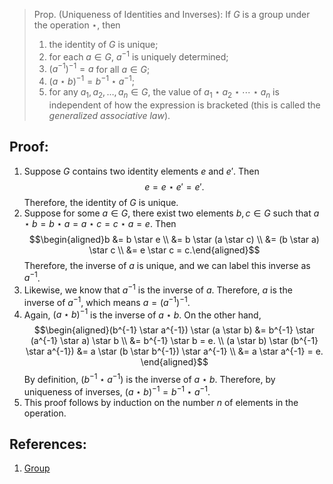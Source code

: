 > Prop. (Uniqueness of Identities and Inverses): If $G$ is a group under the operation $\star$, then 
> 	1. the identity of $G$ is unique; 
> 	2. for each $a \in G$, $a^{-1}$ is uniquely determined; 
> 	3. $(a^{-1})^{-1} = a$ for all $a \in G$; 
> 	4. $(a \star b)^{-1} = b^{-1} \star a^{-1}$; 
> 	5. for any $a_{1}, a_{2}, \ldots, a_{n} \in G$, the value of $a_{1} \star a_{2} \star \dotsm \star a_{n}$ is independent of how the expression is bracketed (this is called the *generalized associative law*). 

## Proof: 
1. Suppose $G$ contains two identity elements $e$ and $e'$. Then $$e = e\star e' = e'.$$ Therefore, the identity of $G$ is unique. 
2. Suppose for some $a \in G$, there exist two elements $b, c \in G$ such that $a \star b = b \star a = a \star c = c \star a = e$. Then $$\begin{aligned}b &= b \star e \\ &= b \star (a \star c) \\ &= (b \star a) \star c \\ &= e \star c  = c.\end{aligned}$$ Therefore, the inverse of $a$ is unique, and we can label this inverse as $a^{-1}$. 
3. Likewise, we know that $a^{-1}$ is the inverse of $a$. Therefore, $a$ is the inverse of $a^{-1}$, which means $a = (a^{-1})^{-1}$. 
4. Again, $(a \star b)^{-1}$ is the inverse of $a \star b$. On the other hand, $$\begin{aligned}(b^{-1} \star a^{-1}) \star (a \star b) &= b^{-1} \star (a^{-1} \star a) \star b \\ &= b^{-1} \star b = e. \\ (a \star b) \star (b^{-1} \star a^{-1}) &= a \star (b \star b^{-1}) \star a^{-1} \\ &= a \star a^{-1} = e. \end{aligned}$$ By definition, $(b^{-1} \star a^{-1})$ is the inverse of $a \star b$. Therefore, by uniqueness of inverses, $(a \star b)^{-1} = b^{-1} \star a^{-1}.$ 
5. This proof follows by induction on the number $n$ of elements in the operation. 

## References:
1. [Group](Group.md)